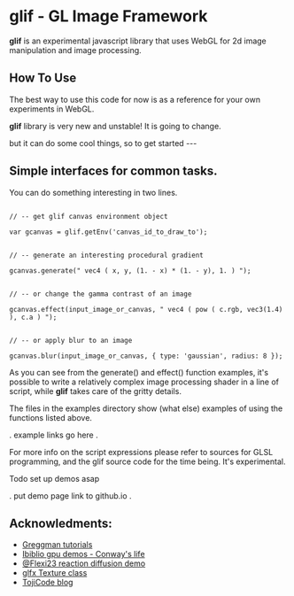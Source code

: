 
**glif** - GL Image Framework
===========================

**glif** is an experimental javascript library that uses WebGL for 2d image manipulation and image processing.


How To Use
----------

The best way to use this code for now is as a reference for your own experiments in WebGL.

**glif** library is very new and unstable! It is going to change. 

but it can do some cool things, so to get started ---



Simple interfaces for common tasks.
-----------------------------------

You can do something interesting in two lines.

```

// -- get glif canvas environment object

var gcanvas = glif.getEnv('canvas_id_to_draw_to');


// -- generate an interesting procedural gradient

gcanvas.generate(" vec4 ( x, y, (1. - x) * (1. - y), 1. ) "); 


// -- or change the gamma contrast of an image 

gcanvas.effect(input_image_or_canvas, " vec4 ( pow ( c.rgb, vec3(1.4) ), c.a ) "); 


// -- or apply blur to an image

gcanvas.blur(input_image_or_canvas, { type: 'gaussian', radius: 8 });

```

As you can see from the generate() and effect() function examples, it's possible to write a relatively complex image processing shader in a line of script, while **glif** takes care of the gritty details.


The files in the examples directory show (what else) examples of using the functions listed above.

 . example links go here .

For more info on the script expressions please refer to sources for GLSL programming, and the glif source code for the time being. It's experimental. 

Todo set up demos asap

. put demo page link to github.io .


Acknowledments:
---------------

- [Greggman tutorials](https://github.com/greggman/webgl-fundamentals)
- [Ibiblio gpu demos - Conway's life](http://www.ibiblio.org/e-notes/webgl/ca/life.html)
- [@Flexi23 reaction diffusion demo](http://webglplayground.net/share/reaction-diffusion?gallery=1&fullscreen=0&width=800&height=600&header=1)
- [glfx Texture class](https://github.com/evanw/glfx.js)
- [TojiCode blog](http://blog.tojicode.com/)
